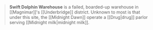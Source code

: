 > **Swift Dolphin Warehouse** is a failed, boarded-up warehouse in [[Magnimar]]'s [[Underbridge]] district. Unknown to most is that under this site, the [[Midnight Dawn]] operate a [[Drug|drug]] parlor serving [[Midnight milk|midnight milk]].








